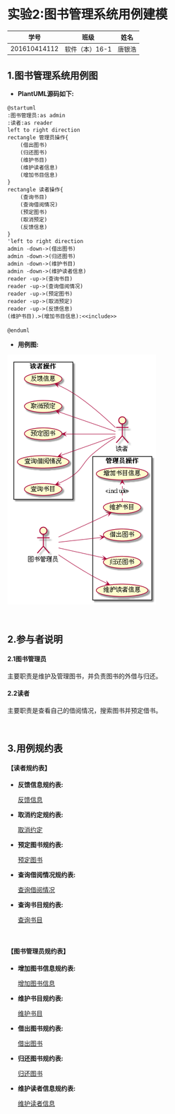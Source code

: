 # 实验2:图书管理系统用例建模

|学号|班级|姓名|
|----|------|----|
|201610414112|软件（本）16-1|唐银浩|

## 1.图书管理系统用例图
* **PlantUML源码如下:**
```puml
@startuml
:图书管理员:as admin
:读者:as reader
left to right direction
rectangle 管理员操作{
    (借出图书)
    (归还图书)
    (维护书目)
    (维护读者信息)
    (增加书目信息)
}
rectangle 读者操作{
    (查询书目)
    (查询借阅情况)
    (预定图书)
    (取消预定)
    (反馈信息)
}
'left to right direction
admin -down->(借出图书)
admin -down->(归还图书)
admin -down->(维护书目)
admin -down->(维护读者信息)
reader -up->(查询书目)
reader -up->(查询借阅情况)
reader -up->(预定图书)
reader -up->(取消预定)
reader -up->(反馈信息)
(维护书目).>(增加书目信息):<<include>>

@enduml
```

* **用例图:**

![img](./picture/test2-1.png)

<br>

## 2.参与者说明

#### 2.1图书管理员
主要职责是维护及管理图书，并负责图书的外借与归还。

#### 2.2读者
主要职责是查看自己的借阅情况，搜索图书并预定借书。

<br>

## 3.用例规约表

#### 【读者规约表】

* **反馈信息规约表:**

    [反馈信息](./markdown/usercase1.md)
    
* **取消约定规约表:** 

    [取消约定](./markdown/usercase2.md)
    
* **预定图书规约表:** 

    [预定图书](./markdown/usercase3.md)
    
* **查询借阅情况规约表:** 
    
    [查询借阅情况](./markdown/usercase4.md)
        
* **查询书目规约表:** 
    
    [查询书目](./markdown/usercase5.md)
    
   <br>
    
#### 【图书管理员规约表】
        
* **增加图书信息规约表:** 
    
    [增加图书信息](./markdown/usercase6.md)
        
* **维护书目规约表:** 
    
    [维护书目](./markdown/usercase7.md)
        
* **借出图书规约表:** 
    
    [借出图书](./markdown/usercase8.md)
        
* **归还图书规约表:** 
    
    [归还图书](./markdown/usercase9.md)
            
* **维护读者信息规约表:** 
    
    [维护读者信息](./markdown/usercase10.md)